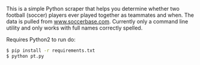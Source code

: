 
This is a simple Python scraper that helps you determine whether two football (soccer) players ever played together as teammates and when. The data is pulled from www.soccerbase.com. Currently only a command line utility and only works with full names correctly spelled.

Requires Python2 to run do:
```bash
$ pip install -r requirements.txt
$ python pt.py
```
